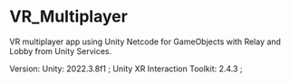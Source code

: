 # VR_Multiplayer

VR multiplayer app using Unity Netcode for GameObjects with Relay and Lobby from Unity Services.

Version: Unity: 2022.3.8f1 ; Unity XR Interaction Toolkit: 2.4.3 ;